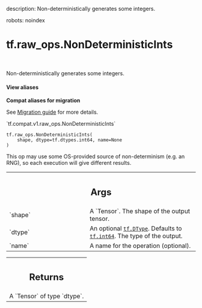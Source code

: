 description: Non-deterministically generates some integers.

robots: noindex

# tf.raw_ops.NonDeterministicInts

<!-- Insert buttons and diff -->

<table class="tfo-notebook-buttons tfo-api nocontent" align="left">

</table>



Non-deterministically generates some integers.

<section class="expandable">
  <h4 class="showalways">View aliases</h4>
  <p>
<b>Compat aliases for migration</b>
<p>See
<a href="https://www.tensorflow.org/guide/migrate">Migration guide</a> for
more details.</p>
<p>`tf.compat.v1.raw_ops.NonDeterministicInts`</p>
</p>
</section>

<pre class="devsite-click-to-copy prettyprint lang-py tfo-signature-link">
<code>tf.raw_ops.NonDeterministicInts(
    shape, dtype=tf.dtypes.int64, name=None
)
</code></pre>



<!-- Placeholder for "Used in" -->

This op may use some OS-provided source of non-determinism (e.g. an RNG), so each execution will give different results.

<!-- Tabular view -->
 <table class="responsive fixed orange">
<colgroup><col width="214px"><col></colgroup>
<tr><th colspan="2"><h2 class="add-link">Args</h2></th></tr>

<tr>
<td>
`shape`
</td>
<td>
A `Tensor`. The shape of the output tensor.
</td>
</tr><tr>
<td>
`dtype`
</td>
<td>
An optional <a href="../../tf/dtypes/DType.md"><code>tf.DType</code></a>. Defaults to <a href="../../tf.md#int64"><code>tf.int64</code></a>.
The type of the output.
</td>
</tr><tr>
<td>
`name`
</td>
<td>
A name for the operation (optional).
</td>
</tr>
</table>



<!-- Tabular view -->
 <table class="responsive fixed orange">
<colgroup><col width="214px"><col></colgroup>
<tr><th colspan="2"><h2 class="add-link">Returns</h2></th></tr>
<tr class="alt">
<td colspan="2">
A `Tensor` of type `dtype`.
</td>
</tr>

</table>

